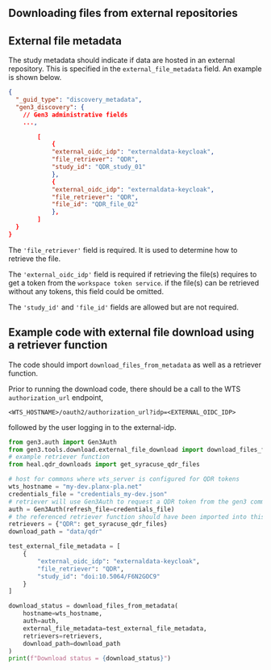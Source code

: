 ## Downloading files from external repositories

## External file metadata

The study metadata should indicate if data are hosted in an external repository.
This is specified in the `external_file_metadata` field. An example is shown below.


```json
{
  "_guid_type": "discovery_metadata",
  "gen3_discovery": {
    // Gen3 administrative fields
    ...,

        [
            {
            "external_oidc_idp": "externaldata-keycloak",
            "file_retriever": "QDR",
            "study_id": "QDR_study_01"
            },
            {
            "external_oidc_idp": "externaldata-keycloak",
            "file_retriever": "QDR",
            "file_id": "QDR_file_02"
            },
        ]
  }
}
```

The `'file_retriever'` field is required. It is used to determine how to retrieve the file.

The `'external_oidc_idp'` field is required if retrieving the file(s) requires to get a token from the `workspace token service`. if the file(s) can be retrieved without any tokens, this field could be omitted.

The `'study_id'` and `'file_id'` fields are allowed but are not required.

## Example code with external file download using a retriever function

The code should import `download_files_from_metadata` as well as a retriever function.

Prior to running the download code, there should be a call to the WTS `authorization_url` endpoint,

`<WTS_HOSTNAME>/oauth2/authorization_url?idp=<EXTERNAL_OIDC_IDP>`

followed by the user logging in to the external-idp.

```python
from gen3.auth import Gen3Auth
from gen3.tools.download.external_file_download import download_files_from_metadata
# example retriever function
from heal.qdr_downloads import get_syracuse_qdr_files

# host for commons where wts_server is configured for QDR tokens
wts_hostname = "my-dev.planx-pla.net"
credentials_file = "credentials_my-dev.json"
# retriever will use Gen3Auth to request a QDR token from the gen3 commons
auth = Gen3Auth(refresh_file=credentials_file)
# the referenced retriever function should have been imported into this module
retrievers = {"QDR": get_syracuse_qdr_files}
download_path = "data/qdr"

test_external_file_metadata = [
    {
        "external_oidc_idp": "externaldata-keycloak",
        "file_retriever": "QDR",
        "study_id": "doi:10.5064/F6N2GOC9"
    }
]

download_status = download_files_from_metadata(
    hostname=wts_hostname,
    auth=auth,
    external_file_metadata=test_external_file_metadata,
    retrievers=retrievers,
    download_path=download_path
)
print(f"Download status = {download_status}")
```
